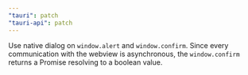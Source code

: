 ```yaml
---
"tauri": patch
"tauri-api": patch
---
```


Use native dialog on `window.alert` and `window.confirm`.
Since every communication with the webview is asynchronous, the `window.confirm` returns a Promise resolving to a boolean value.
